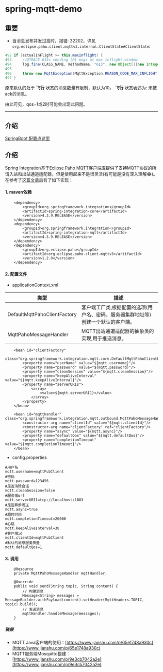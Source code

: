 # spring-mqtt-demo

## 重要

- 当消息发布并发过高时，报错: 32202，详见`org.eclipse.paho.client.mqttv3.internal.ClientState#ClientState`:

```Java
492	if (actualInFlight >= this.maxInflight) {
493		//@TRACE 613= sending {0} msgs at max inflight window
494		log.fine(CLASS_NAME, methodName, "613", new Object[]{new Integer(actualInFlight)});
495
496		throw new MqttException(MqttException.REASON_CODE_MAX_INFLIGHT);
497	}
```
原来默认的处于 __飞行__ 状态的消息数量有限制，默认为10。
__飞行__ 状态表述为: 未被ack的消息。

由此可见，qos=1或2时可能会出现此问题。

-------

## 介绍
[SpringBoot 配置点这里](https://github.com/brandonbai/spring-mqtt-demo/tree/springboot)

## 介绍
Spring Integration基于[Eclipse Paho MQTT客户端](https://www.eclipse.org/paho/)库提供了支持MQTT协议的所谓入站和出站通道适配器。但是使用起来不是很灵活(有可能是没有深入理解😂)。在参考了[这篇文章](https://blog.csdn.net/zhang89xiao/article/details/51871973)后有了如下实现：

#### 1. maven依赖

```
	<dependency>
        <groupId>org.springframework.integration</groupId>
        <artifactId>spring-integration-core</artifactId>
        <version>4.3.9.RELEASE</version>
    </dependency>
    <dependency>
        <groupId>org.springframework.integration</groupId>
        <artifactId>spring-integration-mqtt</artifactId>
        <version>4.3.9.RELEASE</version>
    </dependency>
    <dependency>
	    <groupId>org.eclipse.paho</groupId>
	    <artifactId>org.eclipse.paho.client.mqttv3</artifactId>
	    <version>1.2.0</version>
    </dependency>
```

#### 2. 配置文件

* applicationContext.xml

类型|描述
-|-
DefaultMqttPahoClientFactory|客户端工厂类,根据配置的选项(用户名、密码、服务器集群地址等)创建一个默认的客户端。
MqttPahoMessageHandler|MQTT出站通道适配器的抽象类的实现,用于推送消息。

```
    <bean id="clientFactory"  
        class="org.springframework.integration.mqtt.core.DefaultMqttPahoClientFactory">  
        <property name="userName" value="${mqtt.username}"/>  
        <property name="password" value="${mqtt.password}"/>
        <property name="cleanSession" value="${mqtt.cleanSession}"/>
        <property name="keepAliveInterval" value="${mqtt.keepAliveInterval}"/>
        <property name="serverURIs">
            <array>
                <value>${mqtt.serverURI1}</value>
            </array>
        </property>
    </bean>

    <bean id="mqttHandler" class="org.springframework.integration.mqtt.outbound.MqttPahoMessageHandler">  
        <constructor-arg name="clientId" value="${mqtt.clientId}"/>
        <constructor-arg name="clientFactory" ref="clientFactory"/>
        <property name="async" value="${mqtt.async}"/>
        <property name="defaultQos" value="${mqtt.defaultQos}"/>
        <property name="completionTimeout" value="${mqtt.completionTimeout}"/>
    </bean>
```

* config.properties

```
#用户名
mqtt.username=mqttPubClient
#密码
mqtt.password=123456
#是否清除会话
mqtt.cleanSession=false
#服务端url
mqtt.serverURI1=tcp://localhost:1883
#是否异步发送
mqtt.async=true
#超时时间
mqtt.completionTimeout=20000
#心跳
mqtt.keepAliveInterval=30
#客户端id
mqtt.clientId=mqttPubClient
#默认的消息服务质量
mqtt.defaultQos=1

```
#### 3. 调用

```
	@Resource  
    private MqttPahoMessageHandler mqttHandler;  
	
	@Override
	public void send(String topic, String content) {
		// 构建消息
		Message<String> messages = MessageBuilder.withPayload(content).setHeader(MqttHeaders.TOPIC, topic).build();  
		// 发送消息
        mqttHandler.handleMessage(messages);
	}
```

##### 链接

*   MQTT Java客户端的使用：[https://www.jianshu.com/p/65e1748a930c](https://www.jianshu.com/p/65e1748a930c)
*  MQTT服务端Mosquitto搭建：[https://www.jianshu.com/p/9e3cb7042a2e](https://www.jianshu.com/p/9e3cb7042a2e)
